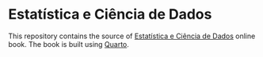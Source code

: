 # Estatística e Ciência de Dados

This repository contains the source of [Estatística e Ciência de Dados](https://pages.ipb.pt/~aduarte/ecd/) online book.
The book is built using [Quarto](https://quarto.org/).